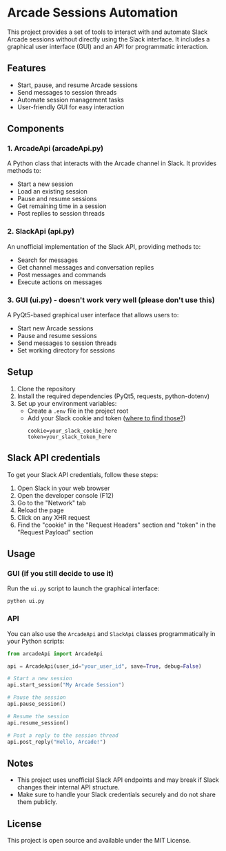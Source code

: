 # Arcade Sessions Automation

This project provides a set of tools to interact with and automate Slack Arcade sessions without directly using the Slack interface. It includes a graphical user interface (GUI) and an API for programmatic interaction.

## Features

- Start, pause, and resume Arcade sessions
- Send messages to session threads
- Automate session management tasks
- User-friendly GUI for easy interaction

## Components

### 1. ArcadeApi (arcadeApi.py)

A Python class that interacts with the Arcade channel in Slack. It provides methods to:

- Start a new session
- Load an existing session
- Pause and resume sessions
- Get remaining time in a session
- Post replies to session threads

### 2. SlackApi (api.py)

An unofficial implementation of the Slack API, providing methods to:

- Search for messages
- Get channel messages and conversation replies
- Post messages and commands
- Execute actions on messages

### 3. GUI (ui.py) - doesn't work very well (please don't use this)

A PyQt5-based graphical user interface that allows users to:

- Start new Arcade sessions
- Pause and resume sessions
- Send messages to session threads
- Set working directory for sessions

## Setup

1. Clone the repository
2. Install the required dependencies (PyQt5, requests, python-dotenv)
3. Set up your environment variables:
   - Create a `.env` file in the project root
   - Add your Slack cookie and token ([where to find those?](#slack-api-credentials))
     ```
     cookie=your_slack_cookie_here
     token=your_slack_token_here
     ```

## Slack API credentials

To get your Slack API credentials, follow these steps:

1. Open Slack in your web browser
2. Open the developer console (F12)
3. Go to the "Network" tab
4. Reload the page
5. Click on any XHR request
6. Find the "cookie" in the "Request Headers" section and "token" in the "Request Payload" section

## Usage

### GUI (if you still decide to use it)

Run the `ui.py` script to launch the graphical interface:

```
python ui.py
```

### API

You can also use the `ArcadeApi` and `SlackApi` classes programmatically in your Python scripts:

```python
from arcadeApi import ArcadeApi

api = ArcadeApi(user_id="your_user_id", save=True, debug=False)

# Start a new session
api.start_session("My Arcade Session")

# Pause the session
api.pause_session()

# Resume the session
api.resume_session()

# Post a reply to the session thread
api.post_reply("Hello, Arcade!")
```

## Notes

- This project uses unofficial Slack API endpoints and may break if Slack changes their internal API structure.
- Make sure to handle your Slack credentials securely and do not share them publicly.

## License

This project is open source and available under the MIT License.
